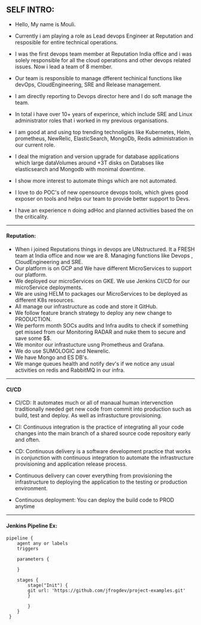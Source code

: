## SELF INTRO:

- Hello, My name is Mouli.
- Currently i am playing a role as Lead devops Engineer at Reputation and resposible for entire technical operations.

- I was the first devops team member at Reputation India office and i was solely responsible for all the cloud operations and other devops related issues. Now i lead a team of 8 member.

- Our team is responsible to manage dfferent techinical functions like devOps, CloudEngineering, SRE and Release management.

- I am directly reporting to Devops director here and I do soft manage the team.

- In total i have over 10+ years of experince, which include SRE and Linux administrator roles that i worked in my previous organisations.

- I am good at and  using top trending technoligies like Kubernetes, Helm, prometheus, NewRelic, ElasticSearch, MongoDb, Redis administration  in our current role.

- I deal the migration and version upgrade for database applications which large dataVolumes around +3T disks on Databses like elasticsearch and Mongodb with monimal downtime.

- I show more interest to automate things which are not automated.

- I love to do POC's of new opensource devops tools, which gives good exposer on tools and helps our team to provide better support to Devs.

- I have an experience n doing adHoc and planned activities based the on the criticality.

------
#### Reputation:
- When i joined Reputations things in devops are UNstructured. It a FRESH team at India office and now we are 8. Managing functions like Devops , CloudEngineering and SRE.
- Our platform is on GCP and We have different MicroServices to support our platform.
- We deployed our microServices on GKE. We use Jenkins CI/CD for our microService deployments.
- We are using HELM to packages our MicroServices to be deployed as different K8s resources.
- All manage our infrastructure as code and store it GitHub.
- We follow feature branch strategy to deploy any new change to PRODUCTION.
- We perform month SOCs audits and Infra audits to check if something get missed from our Monitoring RADAR and nuke them to secure and save some $$.
- We monitor our infrastucture usng Prometheus and Grafana.
- We do use SUMOLOGIC and Newrelic.
- We have Mongo and ES DB's.
- We mange queues health and notify dev's if we notice any usual activities on redis and RabbitMQ in our infra. 

---
#### CI/CD
- CI/CD: It automates much or all of manaual human intervenction traditionally needed get new code from commit into production such as build, test and deploy. As well as infrastucture provisioning.

- CI: Continuous integration is the practice of integrating all your code changes into the main branch of a shared source code repository early and often.

- CD: Continuous delivery is a software development practice that works in conjunction with continuous integration to automate the infrastructure provisioning and application release process.

- Continuous delivery can cover everything from provisioning the infrastructure to deploying the application to the testing or production environment.

- Continuous deployment: You can deploy the build code to PROD anytime

---
#### Jenkins Pipeline Ex:
```
pipeline {
	agent any or labels
	triggers

    parameters {

    }

    stages {
    	stage("Init") {
    	git url: 'https://github.com/jfrogdev/project-examples.git'
    	}
    	
    	}
    }
 }   
 ```
